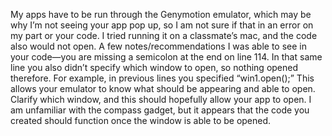My apps have to be run through the Genymotion emulator, which may be why I’m not seeing your app pop up, so I am not sure if that in an error on my part or your code. I tried running it on a classmate’s mac, and the code also would not open. A few notes/recommendations I was able to see in your code—you are missing a semicolon at the end on line 114. In that same line you also didn’t specify which window to open, so nothing opened therefore. For example, in previous lines you specified “win1.open();” This allows your emulator to know what should be appearing and able to open. Clarify which window, and this should hopefully allow your app to open. I am unfamiliar with the compass gadget, but it appears that the code you created should function once the window is able to be opened. 
